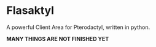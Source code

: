 # Flasaktyl
 A powerful Client Area for Pterodactyl, written in python.

**MANY THINGS ARE NOT FINISHED YET**
